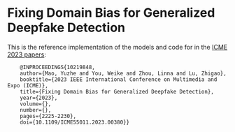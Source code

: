 # Fixing Domain Bias for Generalized Deepfake Detection

This is the reference implementation of the models and code for in the [ICME 2023 papers](https://ieeexplore.ieee.org/document/10219848):
```
    @INPROCEEDINGS{10219848,
    author={Mao, Yuzhe and You, Weike and Zhou, Linna and Lu, Zhigao},
    booktitle={2023 IEEE International Conference on Multimedia and Expo (ICME)}, 
    title={Fixing Domain Bias for Generalized Deepfake Detection}, 
    year={2023},
    volume={},
    number={},
    pages={2225-2230},
    doi={10.1109/ICME55011.2023.00380}}
```
